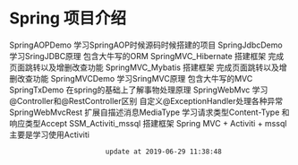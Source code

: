 # Spring 项目介绍
SpringAOPDemo		  		学习SpringAOP时候源码时候搭建的项目
SpringJdbcDemo				学习SringJDBC原理 包含大牛写的ORM
SpringMVC_Hibernate			搭建框架 完成页面跳转以及增删改查功能
SpringMVC_Mybatis			搭建框架 完成页面跳转以及增删改查功能 
SpringMVCDemo				学习SringMVC原理 包含大牛写的MVC
SpringTxDemo				在spring的基础上了解事物处理原理
SpringWebMvc				学习@Controller和@RestController区别   自定义@ExceptionHandler处理各种异常
SpringWebMvcRest			扩展自描述消息MediaType  学习请求类型Content-Type 和响应类型Accept
SSM_Activiti_mssql			搭建框架 Spring MVC + Activiti + mssql 主要是学习使用Activiti
							
							
							
							
							
							
							
							update at 2019-06-29 11:38:48
